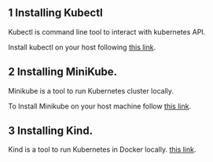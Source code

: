## 1 Installing Kubectl

Kubectl is command line tool to interact with kubernetes API.

Install kubectl on your host following [this
link](https://kubernetes.io/docs/tasks/tools/install-kubectl/).

## 2 Installing MiniKube.

Minikube is a tool to run Kubernetes cluster locally.

To Install Minikube on your host machine follow [this
link](https://github.com/kubernetes/minikube#installation).

## 3 Installing Kind.

Kind is a tool to run Kubernetes in Docker locally. [this link](https://github.com/kubernetes-sigs/kind#installation-and-usage).
